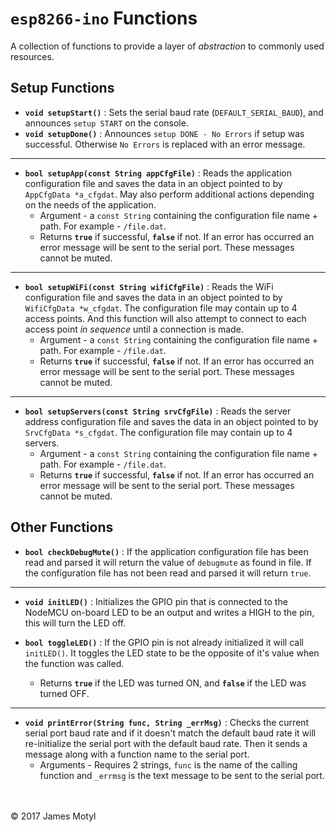 # `esp8266-ino` Functions

A collection of functions to provide a layer of *abstraction* to commonly used resources.

## Setup Functions

* **`void setupStart()`** : Sets the serial baud rate (`DEFAULT_SERIAL_BAUD`), and announces `setup START` on the console.
* **`void setupDone()`** : Announces `setup DONE - No Errors` if setup was successful. Otherwise `No Errors` is replaced with an error message.
-----
* **`bool setupApp(const String appCfgFile)`** : Reads the application configuration file and saves the data in an object pointed to by `AppCfgData *a_cfgdat`. May also perform additional actions depending on the needs of the application.
    * Argument - a `const String` containing the configuration file name + path. For example - `/file.dat`. 
    * Returns **`true`** if successful, **`false`** if not. If an error has occurred an error message will be sent to the serial port. These messages cannot be muted.
-----
* **`bool setupWiFi(const String wifiCfgFile)`** : Reads the WiFi configuration file and saves the data in an object pointed to by `WifiCfgData *w_cfgdat`. The configuration file may contain up to 4 access points. And this function will also attempt to connect to each access point *in sequence* until a connection is made.
    * Argument - a `const String` containing the configuration file name + path. For example - `/file.dat`. 
    * Returns **`true`** if successful, **`false`** if not. If an error has occurred an error message will be sent to the serial port. These messages cannot be muted.
-----
* **`bool setupServers(const String srvCfgFile)`** : Reads the server address configuration file and saves the data in an object pointed to by `SrvCfgData *s_cfgdat`. The configuration file may contain up to 4 servers. 
    * Argument - a `const String` containing the configuration file name + path. For example - `/file.dat`. 
    * Returns **`true`** if successful, **`false`** if not. If an error has occurred an error message will be sent to the serial port. These messages cannot be muted.

## Other Functions

* **`bool checkDebugMute()`** : If the application configuration file has been read and parsed it will return the value of `debugmute` as found in file. If the configuration file has not been read and parsed it will return `true`.
-----
* **`void initLED()`** : Initializes the GPIO pin that is connected to the NodeMCU on-board LED to be an output and writes a HIGH to the pin, this will turn the LED off.

* **`bool toggleLED()`** : If the GPIO pin is not already initialized it will call `initLED()`. It toggles the LED state to be the opposite of it's value when the function was called.
    * Returns **`true`** if the LED was turned ON, and  **`false`** if the LED was turned OFF.
-----
* **`void printError(String func, String _errMsg)`** : Checks the current serial port baud rate and if it doesn't match the default baud rate it will re-initialize the serial port with the default baud rate. Then it sends a message along with a function name to the serial port.
    * Arguments - Requires 2 strings, `func` is the name of the calling function and `_errmsg` is the text message to be sent to the serial port. 

<br>
<br>
&copy; 2017 James Motyl

